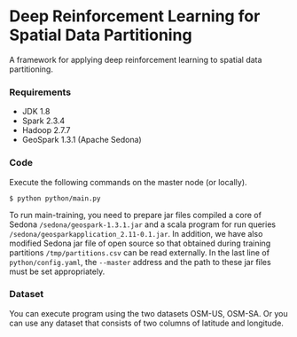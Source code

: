 # Deep Reinforcement Learning for Spatial Data Partitioning
A framework for applying deep reinforcement learning to spatial data partitioning.

### Requirements
- JDK 1.8
- Spark 2.3.4
- Hadoop 2.7.7
- GeoSpark 1.3.1 (Apache Sedona)

### Code
Execute the following commands on the master node (or locally).
```
$ python python/main.py
```

To run main-training, you need to prepare jar files compiled a core of Sedona `/sedona/geospark-1.3.1.jar` and a scala program for run queries `/sedona/geosparkapplication_2.11-0.1.jar`. In addition, we have also modified Sedona jar file of open source so that obtained during training partitions `/tmp/partitions.csv` can be read externally.
In the last line of `python/config.yaml`, the `--master` address and the path to these jar files must be set appropriately.

### Dataset
You can execute program using the two datasets OSM-US, OSM-SA. Or you can use any dataset that consists of two columns of latitude and longitude.
